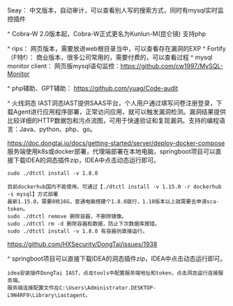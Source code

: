 Seay：
  中文版本，自动审计，可以查看别人写的搜索方式，同时有mysql实时监控插件

^
Cobra-W 2.0版本起，Cobra-W正式更名为Kunlun-M(昆仑镜)
支持php

^
rips：
  网页版本，需要放进web根目录当中，可以查看存在漏洞的EXP
^
Fortify（F特f）：
  商业版本，很多公司常用的，需要付费的，可以查看过程
^
mysql monitor client：
    网页版mysql语句监控：<https://github.com/cw1997/MySQL-Monitor>


^
php辅助、GPT辅助：
<https://github.com/yuag/Code-audit>

^
火线洞态 IAST洞态IAST提供SAAS平台，个人用户通过填写问卷注册登录，下载Agent进行应用程序部署，正常访问应用，就可以触发漏洞检测。漏洞结果提供比较详细的HTTP数据包和污点流图，可用于快速验证和复现漏洞。支持的编程语言：Java、python、php、go。


<https://doc.dongtai.io/docs/getting-started/server/deploy-docker-compose>
服务端使用k8s或docker部署，代理端部署在本地电脑，springboot项目可以直接下载IDEA的洞态插件zip，IDEA中点击动态运行即可。
```
sudo ./dtctl install -v 1.8.0

目前dockerhub国内不能使用，可通过【./dtctl install -v 1.15.0 -r dockerhub -s mysql】方式部署
最新1.15.0，需要8核16G，普通电脑搭建个1.8.0就行，1.10版本以上就需要去申请sca-token。
sudo ./dtctl remove 删除容器，不删除镜像。
sudo ./dtctl rm -d 删除容器和数据，防止下次数据库报错。
sudo ./dtctl install -v 1.8.0 有容器则直接运行。

```
<https://github.com/HXSecurity/DongTai/issues/1938>

^
springboot项目可以直接下载IDEA的洞态插件zip，IDEA中点击动态运行即可。
```
idea安装插件DongTai IAST，点击tools中配置服务端地址和token，点击洞态运行连接服务端。
服务端连接配置文件在C:\Users\Administrator.DESKTOP-L9N4RF9\Library\iastagent。
```